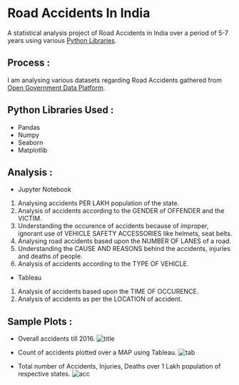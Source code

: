 # Road Accidents In India

A statistical analysis project of Road Accidents in India over a period of 5-7 years using various [Python Libraries](#lib).

## Process :
I am analysing various datasets regarding Road Accidents gathered from [Open Government Data Platform](https://data.gov.in/dataset-group-name/road-accidents). 

## Python Libraries Used : <a id = 'lib'></a>
- Pandas
- Numpy
- Seaborn
- Matplotlib 

## Analysis :

- Jupyter Notebook
1) Analysing accidents PER LAKH population of the state.
2) Analysis of accidents according to the GENDER of OFFENDER and the VICTIM.
3) Understanding the occurence of accidents because of improper, ignorant use of VEHICLE SAFETY ACCESSORIES like helmets, seat belts.
4) Analysing road accidents based upon the NUMBER OF LANES of a road.
5) Understanding the CAUSE AND REASONS behind the accidents, injuries and deaths of people.
6) Analysis of accidents according to the TYPE OF VEHICLE.

- Tableau
1) Analysis of accidents based upon the TIME OF OCCURENCE.
2) Analysis of accidents as per the LOCATION of accident.
 
## Sample Plots :
- Overall accidents till 2016.
![title](https://raw.githubusercontent.com/katreparitosh/Data-Analysis-Of-Road-Accidents-In-India/master/Images/DF%20Accidents/3.png)

- Count of accidents plotted over a MAP using Tableau.
![tab](https://raw.githubusercontent.com/katreparitosh/Data-Analysis-Of-Road-Accidents-In-India/master/Tableau/Location/Overall.png)

- Total number of Accidents, Injuries, Deaths over 1 Lakh population of respective states.
![acc](https://raw.githubusercontent.com/katreparitosh/Data-Analysis-Of-Road-Accidents-In-India/master/Images/DF4%20Lanes/8.png)

